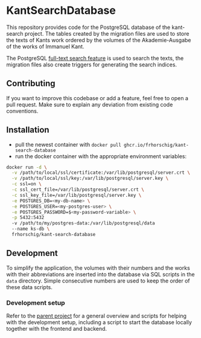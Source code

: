 # KantSearchDatabase

This repository provides code for the PostgreSQL database of the kant-search project. The tables created by the migration files are used to store the texts of Kants work ordered by the volumes of the Akademie-Ausgabe of the works of Immanuel Kant.

The PostgreSQL [full-text search feature](https://www.postgresql.org/docs/current/textsearch.html) is used to search the texts, the migration files also create triggers for generating the search indices.

## Contributing

If you want to improve this codebase or add a feature, feel free to open a pull request. Make sure to explain any deviation from existing code conventions.

## Installation

- pull the newest container with `docker pull ghcr.io/frhorschig/kant-search-database`
- run the docker container with the appropriate environment variables:

```bash
docker run -d \
  -v /path/to/local/ssl/certificate:/var/lib/postgresql/server.crt \
  -v /path/to/local/ssl/key:/var/lib/postgresql/server.key \
  -c ssl=on \
  -c ssl_cert_file=/var/lib/postgresql/server.crt \
  -c ssl_key_file=/var/lib/postgresql/server.key \
  -e POSTGRES_DB=<my-db-name> \
  -e POSTGRES_USER=<my-postgres-user> \
  -e POSTGRES_PASSWORD=$<my-password-variable> \
  -p 5432:5432
  -v /path/to/my/postgres-data:/var/lib/postgresql/data
  --name ks-db \
  frhorschig/kant-search-database
```

## Development

To simplify the application, the volumes with their numbers and the works with their abbreviations are inserted into the database via SQL scripts in the `data` directory. Simple consecutive numbers are used to keep the order of these data scripts.

### Development setup

Refer to the [parent project](https://github.com/FrHorschig/kant-search) for a general overview and scripts for helping with the development setup, including a script to start the database locally together with the frontend and backend.
